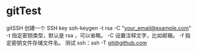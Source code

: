 # gitTest
gitSSH
创建一个 SSH key 
ssh-keygen -t rsa -C "your_email@example.com"
-t 指定密钥类型，默认是 rsa ，可以省略。
-C 设置注释文字，比如邮箱。
-f 指定密钥文件存储文件名。
测试
ssh：ssh -T git@github.com
